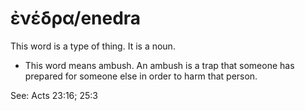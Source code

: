 # ἐνέδρα/enedra 
This word is a type of thing. It is a noun. 

* This word means ambush. An ambush is a trap that someone has prepared for someone else in order to harm that person.

See: Acts 23:16; 25:3
